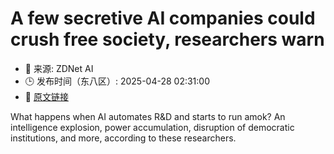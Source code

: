 # A few secretive AI companies could crush free society, researchers warn
- 📅 来源: ZDNet AI
- 🕒 发布时间（东八区）: 2025-04-28 02:31:00
- 🔗 [原文链接](https://www.zdnet.com/article/a-few-secretive-ai-companies-could-crush-free-society-researchers-warn/)

What happens when AI automates R&amp;D and starts to run amok? An intelligence explosion, power accumulation, disruption of democratic institutions, and more, according to these researchers.